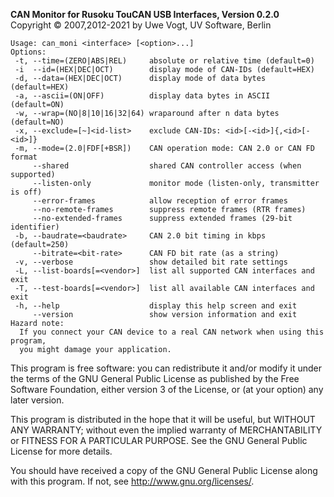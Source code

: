 __CAN Monitor for Rusoku TouCAN USB Interfaces, Version 0.2.0__ \
Copyright &copy; 2007,2012-2021 by Uwe Vogt, UV Software, Berlin

```
Usage: can_moni <interface> [<option>...]
Options:
 -t, --time=(ZERO|ABS|REL)     absolute or relative time (default=0)
 -i  --id=(HEX|DEC|OCT)        display mode of CAN-IDs (default=HEX)
 -d, --data=(HEX|DEC|OCT)      display mode of data bytes (default=HEX)
 -a, --ascii=(ON|OFF)          display data bytes in ASCII (default=ON)
 -w, --wrap=(NO|8|10|16|32|64) wraparound after n data bytes (default=NO)
 -x, --exclude=[~]<id-list>    exclude CAN-IDs: <id>[-<id>]{,<id>[-<id>]}
 -m, --mode=(2.0|FDF[+BSR])    CAN operation mode: CAN 2.0 or CAN FD format
     --shared                  shared CAN controller access (when supported)
     --listen-only             monitor mode (listen-only, transmitter is off)
     --error-frames            allow reception of error frames
     --no-remote-frames        suppress remote frames (RTR frames)
     --no-extended-frames      suppress extended frames (29-bit identifier)
 -b, --baudrate=<baudrate>     CAN 2.0 bit timing in kbps (default=250)
     --bitrate=<bit-rate>      CAN FD bit rate (as a string)
 -v, --verbose                 show detailed bit rate settings
 -L, --list-boards[=<vendor>]  list all supported CAN interfaces and exit
 -T, --test-boards[=<vendor>]  list all available CAN interfaces and exit
 -h, --help                    display this help screen and exit
     --version                 show version information and exit
Hazard note:
  If you connect your CAN device to a real CAN network when using this program,
  you might damage your application.
```

This program is free software: you can redistribute it and/or modify
it under the terms of the GNU General Public License as published by
the Free Software Foundation, either version 3 of the License, or
(at your option) any later version.

This program is distributed in the hope that it will be useful,
but WITHOUT ANY WARRANTY; without even the implied warranty of
MERCHANTABILITY or FITNESS FOR A PARTICULAR PURPOSE.  See the
GNU General Public License for more details.

You should have received a copy of the GNU General Public License
along with this program.  If not, see <http://www.gnu.org/licenses/>.
